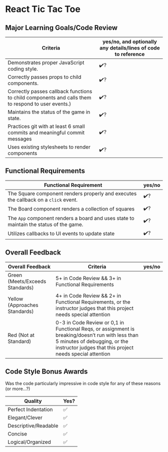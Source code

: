 # React Tic Tac Toe

<!-- Instructors: The checkmarks are already there, so just delete them for any line items that aren't met. -->

## Major Learning Goals/Code Review

<!-- Instructors: Feel free to practice creating specific feedback by referencing a line of code if you'd like. For example, you may say something like "nice custom method in `App.rb` line 42." This is optional. -->

| Criteria                                                                                           | yes/no, and optionally any details/lines of code to reference |
| -------------------------------------------------------------------------------------------------- | ------------------------------------------------------------- |
| Demonstrates proper JavaScript coding style.                                                       | ✔️?                                                           |
| Correctly passes props to child components.                                                        | ✔️?                                                           |
| Correctly passes callback functions to child components and calls them to respond to user events.) | ✔️?                                                           |
| Maintains the status of the game in state.                                                         | ✔️?                                                           |
| Practices git with at least 6 small commits and meaningful commit messages                         | ✔️?                                                           |
| Uses existing stylesheets to render components                                                     | ✔️?                                                           |

## Functional Requirements

| Functional Requirement                                                                 | yes/no |
| -------------------------------------------------------------------------------------- | ------ |
| The Square component renders properly and executes the callback on a `click` event.    | ✔️?    |
| The Board component renders a collection of squares                                    | ✔️?    |
| The `App` component renders a board and uses state to maintain the status of the game. | ✔️?    |
| Utilizes callbacks to UI events to update state                                        | ✔️?    |

## Overall Feedback

| Overall Feedback                | Criteria                                                                                                                                                                                      | yes/no |
| ------------------------------- | --------------------------------------------------------------------------------------------------------------------------------------------------------------------------------------------- | ------ |
| Green (Meets/Exceeds Standards) | 5+ in Code Review && 3+ in Functional Requirements                                                                                                                                            |
| Yellow (Approaches Standards)   | 4+ in Code Review && 2+ in Functional Requirements, or the instructor judges that this project needs special attention                                                                        |
| Red (Not at Standard)           | 0-3 in Code Review or 0,1 in Functional Reqs, or assignment is breaking/doesn’t run with less than 5 minutes of debugging, or the instructor judges that this project needs special attention |

<!-- ### Additional Feedback -->

<!-- Instructors, feel free to ignore this section if there's nothing else to add. -->

## Code Style Bonus Awards

<!-- Instructors: Please strike a balance between liberal/stingy with these. These are simply built-in pieces of positive feedback; use this to encourage and push students towards a cleaner code style! -->

Was the code particularly impressive in code style for any of these reasons (or more...?)

| Quality              | Yes? |
| -------------------- | ---- |
| Perfect Indentation  | ✅    |
| Elegant/Clever       | ✅    |
| Descriptive/Readable | ✅    |
| Concise              | ✅    |
| Logical/Organized    | ✅    |